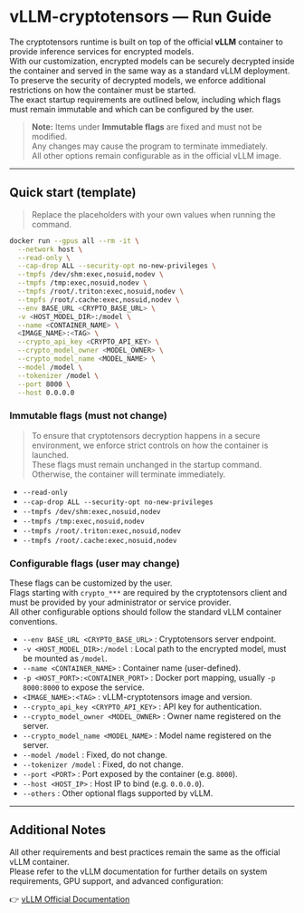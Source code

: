 # vLLM-cryptotensors — Run Guide

The cryptotensors runtime is built on top of the official **vLLM** container to provide inference services for encrypted models.  
With our customization, encrypted models can be securely decrypted inside the container and served in the same way as a standard vLLM deployment.  
To preserve the security of decrypted models, we enforce additional restrictions on how the container must be started.  
The exact startup requirements are outlined below, including which flags must remain immutable and which can be configured by the user.

> **Note:** Items under **Immutable flags** are fixed and must not be modified.  
> Any changes may cause the program to terminate immediately.  
> All other options remain configurable as in the official vLLM image.

---

## Quick start (template)

> Replace the placeholders with your own values when running the command.

```bash
docker run --gpus all --rm -it \
  --network host \
  --read-only \
  --cap-drop ALL --security-opt no-new-privileges \
  --tmpfs /dev/shm:exec,nosuid,nodev \
  --tmpfs /tmp:exec,nosuid,nodev \
  --tmpfs /root/.triton:exec,nosuid,nodev \
  --tmpfs /root/.cache:exec,nosuid,nodev \
  --env BASE_URL <CRYPTO_BASE_URL> \
  -v <HOST_MODEL_DIR>:/model \
  --name <CONTAINER_NAME> \
  <IMAGE_NAME>:<TAG> \
  --crypto_api_key <CRYPTO_API_KEY> \
  --crypto_model_owner <MODEL_OWNER> \
  --crypto_model_name <MODEL_NAME> \
  --model /model \
  --tokenizer /model \
  --port 8000 \
  --host 0.0.0.0 
```

### Immutable flags (must not change)
> To ensure that cryptotensors decryption happens in a secure environment, we enforce strict controls on how the container is launched.  
> These flags must remain unchanged in the startup command. Otherwise, the container will terminate immediately.
- `--read-only`
- `--cap-drop ALL --security-opt no-new-privileges`
- `--tmpfs /dev/shm:exec,nosuid,nodev`
- `--tmpfs /tmp:exec,nosuid,nodev`
- `--tmpfs /root/.triton:exec,nosuid,nodev`
- `--tmpfs /root/.cache:exec,nosuid,nodev`


### Configurable flags (user may change)
These flags can be customized by the user.  
Flags starting with `crypto_***` are required by the cryptotensors client and must be provided by your administrator or service provider.  
All other configurable options should follow the standard vLLM container conventions. 
- `--env BASE_URL <CRYPTO_BASE_URL>` : Cryptotensors server endpoint.
- `-v <HOST_MODEL_DIR>:/model` : Local path to the encrypted model, must be mounted as `/model`.  
- `--name <CONTAINER_NAME>` : Container name (user-defined).  
- `-p <HOST_PORT>:<CONTAINER_PORT>` : Docker port mapping, usually `-p 8000:8000` to expose the service.  
- `<IMAGE_NAME>:<TAG>` : vLLM-cryptotensors image and version.   
- `--crypto_api_key <CRYPTO_API_KEY>` : API key for authentication.  
- `--crypto_model_owner <MODEL_OWNER>` : Owner name registered on the server.  
- `--crypto_model_name <MODEL_NAME>` : Model name registered on the server.  
- `--model /model` : Fixed, do not change.  
- `--tokenizer /model` : Fixed, do not change.  
- `--port <PORT>` : Port exposed by the container (e.g. `8000`).  
- `--host <HOST_IP>` : Host IP to bind (e.g. `0.0.0.0`).  
- `--others` : Other optional flags supported by vLLM.  

---

## Additional Notes

All other requirements and best practices remain the same as the official vLLM container.  
Please refer to the vLLM documentation for further details on system requirements, GPU support, and advanced configuration:

👉 [vLLM Official Documentation](https://docs.vllm.ai/en/stable/deployment/docker.html)
